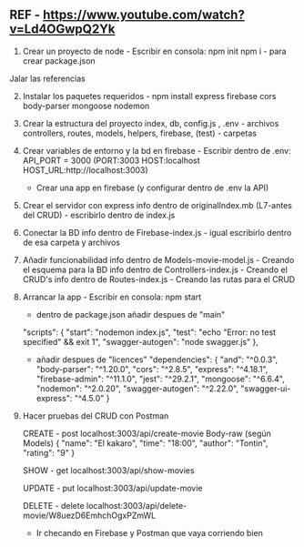 ## REF - https://www.youtube.com/watch?v=Ld4OGwpQ2Yk

1. Crear un proyecto de node                  -   Escribir en consola:  npm init 
                                                                        npm i - para crear package.json

Jalar las referencias

2. Instalar los paquetes requeridos       -   npm install express firebase cors body-parser mongoose nodemon

3. Crear la estructura del proyecto
    index, db, config.js   , .env                            - archivos
    controllers, routes, models, helpers, firebase, (test)   - carpetas

4. Crear variables de entorno y la bd en firebase    - Escribir dentro de .env:
    API_PORT = 3000     (PORT:3003     HOST:localhost      HOST_URL:http://localhost:3003)

    - Crear una app en firebase (y configurar dentro de .env la API)

5. Crear el servidor con express
    info dentro de originalIndex.mb (L7-antes del CRUD) - escribirlo dentro de index.js

6. Conectar la BD
    info dentro de Firebase-index.js - igual escribirlo dentro de esa carpeta y archivos

7. Añadir funcionabilidad 
    info dentro de Models-movie-model.js          - Creando el esquema para la BD
    info dentro de Controllers-index.js           - Creando el CRUD's
    info dentro de Routes-index.js                - Creando las rutas para el CRUD

8. Arrancar la app                          - Escribir en consola: npm start

    - dentro de package.json añadir despues de "main"

    "scripts": {
    "start": "nodemon index.js",
    "test": "echo \"Error: no test specified\" && exit 1",
    "swagger-autogen": "node swagger.js"
  },

    - añadir despues de "licences"
    "dependencies": {
    "and": "^0.0.3",
    "body-parser": "^1.20.0",
    "cors": "^2.8.5",
    "express": "^4.18.1",
    "firebase-admin": "^11.1.0",
    "jest": "^29.2.1",
    "mongoose": "^6.6.4",
    "nodemon": "^2.0.20",
    "swagger-autogen": "^2.22.0",
    "swagger-ui-express": "^4.5.0"
  }

9. Hacer pruebas del CRUD con Postman

    CREATE - post localhost:3003/api/create-movie
    Body-raw  (según Models)
    {
    "name": "El kakaro",
    "time": "18:00",
    "author": "Tontin",
    "rating": "9"
    }

    SHOW - get localhost:3003/api/show-movies

    UPDATE - put localhost:3003/api/update-movie

    DELETE - delete localhost:3003/api/delete-movie/W8uezD6EmhchOgxPZmWL

    - Ir checando en Firebase y Postman que vaya corriendo bien
